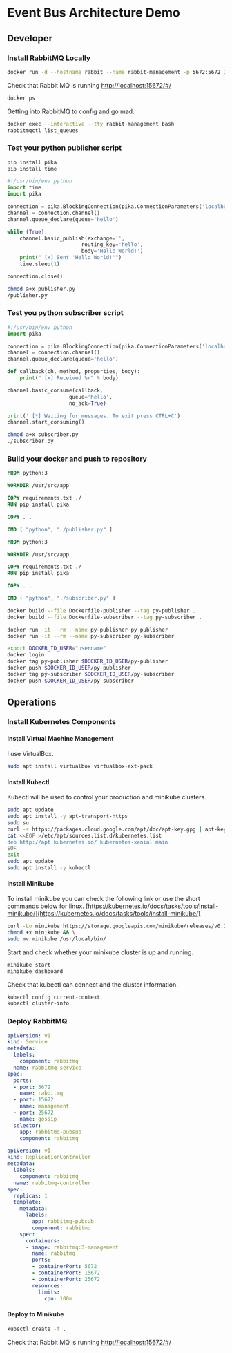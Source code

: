 # Event Bus Architecture Demo

## Developer

### Install RabbitMQ Locally

```bash
docker run -d --hostname rabbit --name rabbit-management -p 5672:5672 15672:15672 rabbitmq:3-management
```

Check that Rabbit MQ is running [http://localhost:15672/#/](http://localhost:15672/#/)

```bash
docker ps
```

Getting into RabbitMQ to config and go mad.

```bash
docker exec --interactive --tty rabbit-management bash
rabbitmqctl list_queues
```

### Test your python publisher script

```bash
pip install pika
pip install time
```

```python
#!/usr/bin/env python
import time
import pika

connection = pika.BlockingConnection(pika.ConnectionParameters('localhost'))
channel = connection.channel()
channel.queue_declare(queue='hello')

while (True):
    channel.basic_publish(exchange='',
                        routing_key='hello',
                        body='Hello World!')
    print(" [x] Sent 'Hello World!'")
    time.sleep(1)

connection.close()
```

```bash
chmod a+x publisher.py
/publisher.py
```

### Test you python subscriber script

```python
#!/usr/bin/env python
import pika

connection = pika.BlockingConnection(pika.ConnectionParameters('localhost'))
channel = connection.channel()
channel.queue_declare(queue='hello')

def callback(ch, method, properties, body):
    print(" [x] Received %r" % body)

channel.basic_consume(callback,
                    queue='hello',
                    no_ack=True)

print(' [*] Waiting for messages. To exit press CTRL+C')
channel.start_consuming()
```

```bash
chmod a+x subscriber.py
./subscriber.py
```

### Build your docker and push to repository

```dockerfile
FROM python:3

WORKDIR /usr/src/app

COPY requirements.txt ./
RUN pip install pika

COPY . .

CMD [ "python", "./publisher.py" ]
```

```dockerfile
FROM python:3

WORKDIR /usr/src/app

COPY requirements.txt ./
RUN pip install pika

COPY . .

CMD [ "python", "./subscriber.py" ]
```

```bash
docker build --file Dockerfile-publisher --tag py-publisher .
docker build --file Dockerfile-subscriber --tag py-subscriber .
```

```bash
docker run -it --rm --name py-publisher py-publisher
docker run -it --rm --name py-subscriber py-subscriber
```

```bash
export DOCKER_ID_USER="username"
docker login
docker tag py-publisher $DOCKER_ID_USER/py-publisher
docker push $DOCKER_ID_USER/py-publisher
docker tag py-subscriber $DOCKER_ID_USER/py-subscriber
docker push $DOCKER_ID_USER/py-subscriber

```

## Operations

### Install Kubernetes Components

#### Install Virtual Machine Management

I use VirtualBox.

```bash
sudo apt install virtualbox virtualbox-ext-pack
```

#### Install Kubectl

Kubectl will be used to control your production and minikube clusters.

```bash
sudo apt update
sudo apt install -y apt-transport-https
sudo su
curl -s https://packages.cloud.google.com/apt/doc/apt-key.gpg | apt-key add -
cat <<EOF >/etc/apt/sources.list.d/kubernetes.list
deb http://apt.kubernetes.io/ kubernetes-xenial main
EOF
exit
sudo apt update
sudo apt install -y kubectl
```

#### Install Minikube

To install minikube you can check the following link or use the short commands below for linux. [https://kubernetes.io/docs/tasks/tools/install-minikube/](https://kubernetes.io/docs/tasks/tools/install-minikube/)

```bash
curl -Lo minikube https://storage.googleapis.com/minikube/releases/v0.26.1/minikube-linux-amd64 && \
chmod +x minikube && \
sudo mv minikube /usr/local/bin/
```

Start and check whether your minikube cluster is up and running.

```bash
minikube start
minikube dashboard
```

Check that kubectl can connect and the cluster information.

```bash
kubectl config current-context
kubectl cluster-info
```

### Deploy RabbitMQ

```yaml
apiVersion: v1
kind: Service
metadata:
  labels:
    component: rabbitmq
  name: rabbitmq-service
spec:
  ports:
  - port: 5672
    name: rabbitmq
  - port: 15672
    name: management
  - port: 25672
    name: gossip
  selector:
    app: rabbitmq-pubsub
    component: rabbitmq
```

```yaml
apiVersion: v1
kind: ReplicationController
metadata:
  labels:
    component: rabbitmq
  name: rabbitmq-controller
spec:
  replicas: 1
  template:
    metadata:
      labels:
        app: rabbitmq-pubsub
        component: rabbitmq
    spec:
      containers:
      - image: rabbitmq:3-management
        name: rabbitmq
        ports:
        - containerPort: 5672
        - containerPort: 15672
        - containerPort: 25672
        resources:
          limits:
            cpu: 100m
```

#### Deploy to Minikube

```bash
kubectl create -f .
```

Check that Rabbit MQ is running [http://localhost:15672/#/](http://localhost:15672/#/)